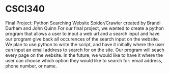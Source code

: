 # CSCI340
Final Project: Python Searching Website Spider/Crawler created by Brandi Durham and John Quinn
For our final project, we wanted to create a python program that allows a user to input a web url and a search input and have our program give back all occurences of the search input on the website. We plan to use python to write the script, and have it initially where the user can input an email address to search for on the site. Our program will seach every page on the website. In the future, we would like to have it where the user can choose which option they would like to search for: email address, phone number, or name. 
